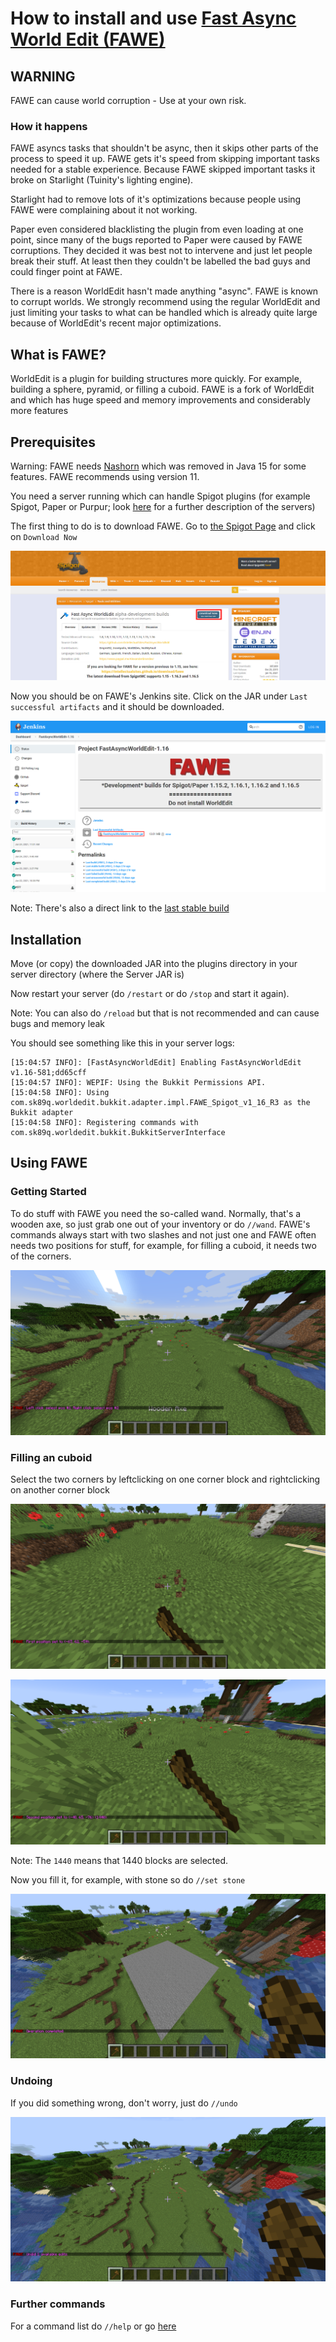 # How to install and use [Fast Async World Edit (FAWE)](https://www.spigotmc.org/resources/fast-async-worldedit.13932/)

## WARNING

FAWE can cause world corruption - Use at your own risk.

### How it happens

FAWE asyncs tasks that shouldn't be async, then it skips other parts of the process to speed it up. FAWE gets it's speed from skipping important tasks needed for a stable experience. Because FAWE skipped important tasks it broke on Starlight (Tuinity's lighting engine). 

Starlight had to remove lots of it's optimizations because people using FAWE were complaining about it not working.

Paper even considered blacklisting the plugin from even loading at one point, since many of the bugs reported to Paper were caused by FAWE corruptions. They decided it was best not to intervene and just let people break their stuff. At least then they couldn't be labelled the bad guys and could finger point at FAWE.

There is a reason WorldEdit hasn't made anything "async". FAWE is known to corrupt worlds. We strongly recommend using the regular WorldEdit and just limiting your tasks to what can be handled which is already quite large because of WorldEdit's recent major optimizations.

## What is FAWE?

WorldEdit is a plugin for building structures more quickly. For example, building a sphere, pyramid, or filling a cuboid. FAWE is a fork of WorldEdit and which has huge speed and memory improvements and considerably more features

## Prerequisites

Warning: FAWE needs [Nashorn](https://openjdk.java.net/projects/nashorn/) which was removed in Java 15 for some features. FAWE recommends using version 11.

You need a server running which can handle Spigot plugins (for example Spigot, Paper or Purpur; look [here](../../../info/en_us/SERVER_JARS.md) for a further description of the servers)

The first thing to do is to download FAWE. Go to [the Spigot Page](https://www.spigotmc.org/resources/fast-async-worldedit.13932/) and click on `Download Now`

[![Image of the Spigot Page](../../../IMAGES/PLUGINS/FAWE/FAWE_SPIGOT.png)](https://www.spigotmc.org/resources/fast-async-worldedit.13932/)

Now you should be on FAWE's Jenkins site. Click on the JAR under `Last successful artifacts` and it should be downloaded.

[![Image of the Jenkins site](../../../IMAGES/PLUGINS/FAWE/FAWE_JENKINS.png)](https://ci.athion.net/job/FastAsyncWorldEdit-1.16/)

Note: There's also a direct link to the [last stable build](https://ci.athion.net/job/FastAsyncWorldEdit-1.16/lastStableBuild/)

## Installation

Move (or copy) the downloaded JAR into the plugins directory in your server directory (where the Server JAR is)

Now restart your server (do `/restart` or do `/stop` and start it again).

Note: You can also do `/reload` but that is not recommended and can cause bugs and memory leak

You should see something like this in your server logs:

```
[15:04:57 INFO]: [FastAsyncWorldEdit] Enabling FastAsyncWorldEdit v1.16-581;dd65cff
[15:04:57 INFO]: WEPIF: Using the Bukkit Permissions API.
[15:04:58 INFO]: Using com.sk89q.worldedit.bukkit.adapter.impl.FAWE_Spigot_v1_16_R3 as the Bukkit adapter
[15:04:58 INFO]: Registering commands with com.sk89q.worldedit.bukkit.BukkitServerInterface
```

## Using FAWE

### Getting Started

To do stuff with FAWE you need the so-called wand. Normally, that's a wooden axe, so just grab one out of your inventory or do `//wand`. FAWE's commands always start with two slashes and not just one and FAWE often needs two positions for stuff, for example, for filling a cuboid, it needs two of the corners.

![The result of //wand](../../../IMAGES/PLUGINS/FAWE/FAWE_WAND.png)

### Filling an cuboid

Select the two corners by leftclicking on one corner block and rightclicking on another corner block

![Corner 1](../../../IMAGES/PLUGINS/FAWE/FAWE_CORNER1.png)

![Corner 2](../../../IMAGES/PLUGINS/FAWE/FAWE_CORNER2.png)

Note: The `1440` means that 1440 blocks are selected.

Now you fill it, for example, with stone so do `//set stone`


![The result of //set stone](../../../IMAGES/PLUGINS/FAWE/FAWE_SET_STONE.png)
### Undoing

If you did something wrong, don't worry, just do `//undo`

![The result of //undo](../../../IMAGES/PLUGINS/FAWE/FAWE_UNDO.png)

### Further commands
For a command list do `//help` or go [here](https://wiki.intellectualsites.com/FastAsyncWorldEdit/Commands)
